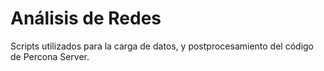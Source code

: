 # Análisis de Redes

Scripts utilizados para la carga de datos, y postprocesamiento del código de Percona Server.
